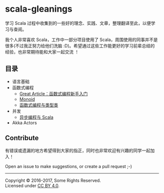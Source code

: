 # scala-gleanings
学习 Scala 过程中收集到的一些好的理念、实践、文章，整理翻译至此，以便学习与查阅。

我个人非常喜欢 Scala，工作中一部分项目使用了 Scala，周围使用的同事并不是很多(不过我正努力给他们洗脑 :D)。希望通过这些工作能更好的学习前辈总结的经验，也非常期待能和大家一起交流 ！

## 目录

- 语言基础
- 函数式编程
  - [Great Article：函数式编程新手入门](functional/a-beginner-friendly-tour-through-functional-programming-in-scala.md)
  - [Monoid](functional/monoid.md)
  - [函数式编程与类型类](functional/functional-programming-and-type-classes.md)
- 并发
  - [异步编程与 Scala](async-concurrent/Asynchronous-Programming-and-Scala.md)
- Akka Actors

## Contribute

有错误或遗漏的地方希望得到大家的指正，同时也非常欢迎有兴趣的同学一起加入！

Open an issue to make suggestions, or create a pull request ;-)

---

Copyright © 2016-2017, Some Rights Reserved.<br />
Licensed under [CC BY 4.0](https://creativecommons.org/licenses/by/4.0/).